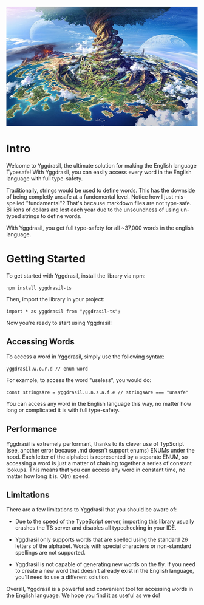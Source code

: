 ![](.github/yggdrasil.jpg)

# Intro
Welcome to Yggdrasil, the ultimate solution for making the English language Typesafe! With Yggdrasil, you can easily access every word in the English language with full type-safety. 

Traditionally, strings would be used to define words. This has the downside of being completly unsafe at a fundemental level. Notice how I just mis-spelled "fundamental"? That's because markdown files are not type-safe. Billions of dollars are lost each year due to the unsoundness of using un-typed strings to define words.

With Yggdrasil, you get full type-safety for all ~37,000 words in the english language.

# Getting Started

To get started with Yggdrasil, install the library via npm:

`npm install yggdrasil-ts`

Then, import the library in your project:

`import * as yggdrasil from "yggdrasil-ts";`

Now you're ready to start using Yggdrasil!

## Accessing Words

To access a word in Yggdrasil, simply use the following syntax:

`yggdrasil.w.o.r.d // enum word`

For example, to access the word "useless", you would do:

`const stringsAre = yggdrasil.u.n.s.a.f.e // stringsAre === "unsafe"`

You can access any word in the English language this way, no matter how long or complicated it is with full type-safety.

## Performance

Yggdrasil is extremely performant, thanks to its clever use of TypScript (see, another error because .md doesn't support enums) ENUMs under the hood. Each letter of the alphabet is represented by a separate ENUM, so accessing a word is just a matter of chaining together a series of constant lookups. This means that you can access any word in constant time, no matter how long it is. O(n) speed.

## Limitations

There are a few limitations to Yggdrasil that you should be aware of:

- Due to the speed of the TypeScript server, importing this library usually crashes the TS server and disables all typechecking in your IDE.

- Yggdrasil only supports words that are spelled using the standard 26 letters of the alphabet. Words with special characters or non-standard spellings are not supported.

- Yggdrasil is not capable of generating new words on the fly. If you need to create a new word that doesn't already exist in the English language, you'll need to use a different solution.

Overall, Yggdrasil is a powerful and convenient tool for accessing words in the English language. We hope you find it as useful as we do!